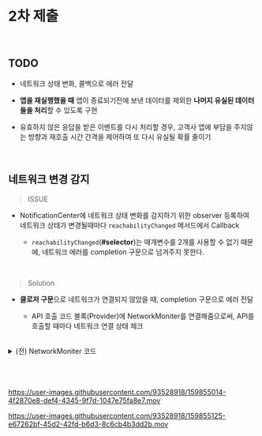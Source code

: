 


# 2차 제출

<br>

## TODO

- 네트워크 상태 변화, 콜백으로 에러 전달

- **앱을 재실행했을 때** 앱이 종료되기전에 보낸 데이터를 제외한 **나머지 유실된 데이터들을 처리**할 수 있도록 구현

- 유효하지 않은 응답을 받은 이벤트를 다시 처리할 경우, 고객사 앱에 부담을 주지않는 방향과 재호출 시간 간격을 제어하여 또 다시 유실될 확률 줄이기

<br>

## 네트워크 변경 감지

> ISSUE

- NotificationCenter에 네트워크 상태 변화를 감지하기 위한 observer 등록하여 네트워크 상태가 변경될때마다 `reachabilityChanged` 메서드에서 Callback
    
    - `reachabilityChanged`(**#selector**)는 매개변수를 2개를 사용할 수 없기 때문에, 네트워크 에러를 completion 구문으로 넘겨주지 못한다.


<br>

> Solution

- **클로저 구문**으로 네트워크가 연결되지 않았을 때, completion 구문으로 에러 전달
    
    - API 호출 코드 블록(Provider)에 NetworkMoniter를 연결해줌으로써, API를 호출할 때마다 네트워크 연결 상태 체크


<br>

<details>
<summary> (전) NetworkMoniter 코드 </summary>
<div markdown="1">
<br>

- 콜백으로 에러구문을 전달하지 못해서 사용자가 에러 여부를 알 수 없다.

<br>
    
```swift
let reachability = try! Reachability()

func startMonitoring() {
    NotificationCenter.default.addObserver(
        self,
        selector: #selector(reachabilityChanged),
        name: Notification.Name.reachabilityChanged,
        object: reachability
    )

    do {
        try reachability.startNotifier()
    } catch {
        print("Could not start reachability notifier")
    }
}

/// 네트워크 status가 변경될 때마다 호출
@objc func reachabilityChanged(notification: Notification) {
    let reachability = notification.object as! Reachability

    switch reachability.connection {
    case .wifi, .cellular:
        print("network connected!")
    case .unavailable:
        print(NetworkError.internet)
    }
}
```
    
    
</div>
</details>







<br>
<br>
<br>




https://user-images.githubusercontent.com/93528918/159855014-4f2870e8-def4-4345-9f7d-1047e75fa8e7.mov




https://user-images.githubusercontent.com/93528918/159855125-e67262bf-45d2-42fd-b6d3-8c6cb4b3dd2b.mov







